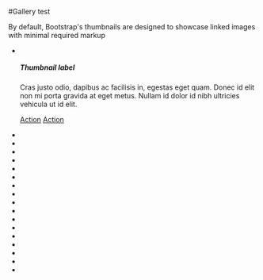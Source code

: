 #Gallery test


By default, Bootstrap's thumbnails are designed to showcase linked images with minimal required markup

<ul class="thumbnails">
  <li class="span3">
    <div class="thumbnail">
      <img src="http://placehold.it/260x180" alt="">
      <div class="caption">
        <h5>Thumbnail label</h5>
          <p>Cras justo odio, dapibus ac facilisis in, egestas eget quam. Donec id elit non mi porta gravida at eget metus. Nullam id dolor id nibh ultricies vehicula ut id elit.</p>
          <p><a href="#" class="btn btn-primary">Action</a> <a href="#" class="btn">Action</a></p>
      </div>
    </div>
  </li>
  <li class="span3">
    <a href="#" class="thumbnail">
      <img src="http://placehold.it/260x180" alt="">
    </a>
  </li>
  <li class="span3">
    <a href="#" class="thumbnail">
      <img src="http://placehold.it/260x180" alt="">
    </a>
  </li>
  <li class="span3">
    <a href="#" class="thumbnail">
      <img src="http://placehold.it/260x180" alt="">
    </a>
  </li>
  <li class="span3">
    <a href="#" class="thumbnail">
      <img src="http://placehold.it/260x180" alt="">
    </a>
  </li>
  <li class="span3">
    <a href="#" class="thumbnail">
      <img src="http://placehold.it/260x180" alt="">
    </a>
  </li>
  <li class="span3">
    <a href="#" class="thumbnail">
      <img src="http://placehold.it/260x180" alt="">
    </a>
  </li>
  <li class="span3">
    <a href="#" class="thumbnail">
      <img src="http://placehold.it/260x180" alt="">
    </a>
  </li>
  <li class="span3">
    <a href="#" class="thumbnail">
      <img src="http://placehold.it/260x180" alt="">
    </a>
  </li>
  <li class="span3">
    <a href="#" class="thumbnail">
      <img src="http://placehold.it/260x180" alt="">
    </a>
  </li>
  <li class="span3">
    <a href="#" class="thumbnail">
      <img src="http://placehold.it/260x180" alt="">
    </a>
  </li>
  <li class="span3">
    <a href="#" class="thumbnail">
      <img src="http://placehold.it/260x180" alt="">
    </a>
  </li>
  <li class="span3">
    <a href="#" class="thumbnail">
      <img src="http://placehold.it/260x180" alt="">
    </a>
  </li>
  <li class="span3">
    <a href="#" class="thumbnail">
      <img src="http://placehold.it/260x180" alt="">
    </a>
  </li>
  <li class="span3">
    <a href="#" class="thumbnail">
      <img src="http://placehold.it/260x180" alt="">
    </a>
  </li>
  <li class="span3">
    <a href="#" class="thumbnail">
      <img src="http://placehold.it/260x180" alt="">
    </a>
  </li>
  <li class="span3">
    <a href="#" class="thumbnail">
      <img src="http://placehold.it/260x180" alt="">
    </a>
  </li>
  <li class="span3">
    <a href="#" class="thumbnail">
      <img src="http://placehold.it/260x180" alt="">
    </a>
  </li>
</ul>
